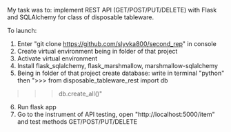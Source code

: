 My task was to: implement REST API (GET/POST/PUT/DELETE) with Flask and SQLAlchemy for class of disposable tableware.

To launch:
1. Enter "git clone https://github.com/slyvka800/second_rep" in console
2. Create virtual environment being in folder of that project
3. Activate virtual environment 
4. Install flask_sqlalchemy, flask_marshmallow, marshmallow-sqlalchemy
5. Being in folder of that project create database: write in terminal "python" then ">>> from disposable_tableware_rest import db
>>> db.create_all()"
6. Run flask app
7. Go to the instrument of API testing, open "http://localhost:5000/item" and test methods GET/POST/PUT/DELETE
